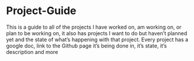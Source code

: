 # Project-Guide
This is a guide to all of the projects I have worked on, am working on, or plan to be working on, it also has projects I want to do but haven’t planned yet and the state of what’s happening with that project. Every project has a google doc, link to the Github page it’s being done in, it’s state, it’s description and more
